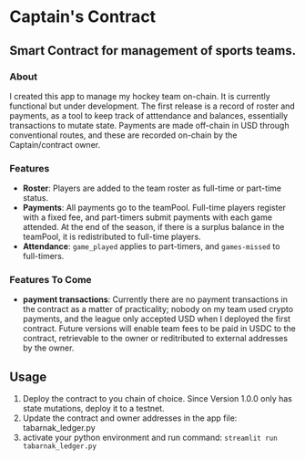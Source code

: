 # Captain's Contract
## Smart Contract for management of sports teams.

### About
I created this app to manage my hockey team on-chain. It is currently functional but under development. The first release is a record of roster and payments, as a tool to keep track of atttendance and balances, essentially transactions to mutate state. Payments are made off-chain in USD through conventional routes, and these are recorded on-chain by the Captain/contract owner. 

### Features
- **Roster**: Players are added to the team roster as full-time or part-time status.
- **Payments**: All payments go to the teamPool. Full-time players register with a fixed fee, and part-timers submit payments with each game attended. At the end of the season, if there is a surplus balance in the teamPool, it is redistributed to full-time players.
- **Attendance**: `game_played` applies to part-timers, and `games-missed` to full-timers.


### Features To Come
- **payment transactions**: Currently there are no payment transactions in the contract as a matter of practicality; nobody on my team used crypto payments, and the league only accepted USD when I deployed the first contract. Future versions will enable team fees to be paid in USDC to the contract, retrievable to the owner or reditributed to external addresses by the owner.


## Usage
1. Deploy the contract to you chain of choice. Since Version 1.0.0 only has state mutations, deploy it to a testnet.
2. Update the contract and owner addresses in the app file: tabarnak_ledger.py
3. activate your python environment and run command: `streamlit run tabarnak_ledger.py`
